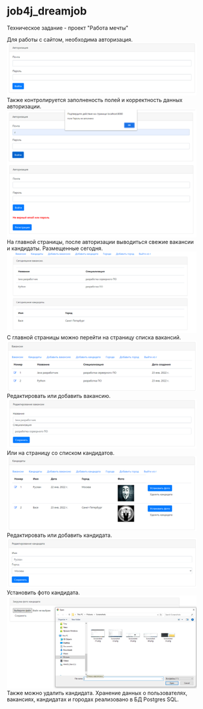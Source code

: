 # job4j_dreamjob
Техническое задание - проект "Работа мечты"

Для работы с сайтом, необходима авторизация.
![ScreenShot](images/login.png)
Также контролируется заполненость полей и корректность данных авторизации.
![ScreenShot](images/error.png)
На главной страницы, после авторизации выводиться свежие вакансии и кандидаты.
Размещенные сегодня.
![ScreenShot](images/home.png)
С главной страницы можно перейти на страницу списка вакансий.
![ScreenShot](images/vacancy.png)
Редактировать или добавить вакансию.
![ScreenShot](images/vacancyEditAdd.png)
Или на страницу со списком кандидатов.
![ScreenShot](images/candidate.png)
Редактировать или добавить кандидата.
![ScreenShot](images/candidateEditAdd.png)
Установить фото кандидата.
![ScreenShot](images/foto.png)
Также можно удалить кандидата.
Хранение данных о пользователях, вакансиях, кандидатах и городах реализовано в БД Postgres SQL.